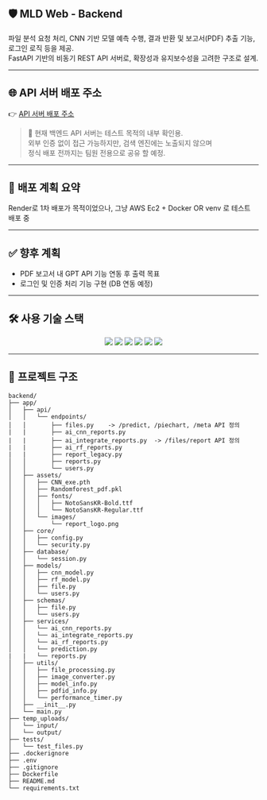 ## 🛡️ MLD Web - Backend

파일 분석 요청 처리, CNN 기반 모델 예측 수행, 결과 반환 및 보고서(PDF) 추출 기능, 로그인 로직 등을 제공.  
FastAPI 기반의 비동기 REST API 서버로, 확장성과 유지보수성을 고려한 구조로 설계.

---

## 🌐 API 서버 배포 주소
👉 [API 서버 배포 주소](http://52.79.208.233:8001)

> 🔐 현재 백엔드 API 서버는 테스트 목적의 내부 확인용.  
> 외부 인증 없이 접근 가능하지만, 검색 엔진에는 노출되지 않으며  
> 정식 배포 전까지는 팀원 전용으로 공유 할 예정.

---

## 🔧 배포 계획 요약
Render로 1차 배포가 목적이었으나, 그냥 AWS Ec2 + Docker OR venv 로 테스트 배포 중

---

## ✅ 향후 계획

- PDF 보고서 내 GPT API 기능 연동 후 출력 목표
- 로그인 및 인증 처리 기능 구현 (DB 연동 예정)  

---

## 🛠️ 사용 기술 스택

<div align="center">

<img src="https://img.shields.io/badge/Python-3776AB?style=for-the-badge&logo=python&logoColor=white" />
<img src="https://img.shields.io/badge/FastAPI-009688?style=for-the-badge&logo=fastapi&logoColor=white" />
<img src="https://img.shields.io/badge/Uvicorn-44A833?style=for-the-badge&logo=uvicorn&logoColor=white" />
<img src="https://img.shields.io/badge/SQLAlchemy-336791?style=for-the-badge&logo=sqlalchemy&logoColor=white" />
<img src="https://img.shields.io/badge/PostgreSQL-336791?style=for-the-badge&logo=postgresql&logoColor=white" />
<img src="https://img.shields.io/badge/Docker-2496ED?style=for-the-badge&logo=docker&logoColor=white" />

</div>


---

## 📂 프로젝트 구조
```
backend/
├── app/
│   ├── api/
│   │   └── endpoints/
│   │       ├── files.py    -> /predict, /piechart, /meta API 정의
|   |       ├── ai_cnn_reports.py  
|   |       ├── ai_integrate_reports.py  -> /files/report API 정의
|   |       ├── ai_rf_reports.py  
|   |       ├── report_legacy.py 
│   │       ├── reports.py  
│   │       └── users.py
│   ├── assets/
│   │   ├── CNN_exe.pth
│   │   ├── Randomforest_pdf.pkl
│   │   ├── fonts/
│   │   │   ├── NotoSansKR-Bold.ttf
│   │   │   └── NotoSansKR-Regular.ttf
│   │   └── images/
│   │       └── report_logo.png
│   ├── core/
│   │   ├── config.py
│   │   └── security.py
│   ├── database/
│   │   └── session.py
│   ├── models/
│   │   ├── cnn_model.py
│   │   ├── rf_model.py
│   │   ├── file.py
│   │   └── users.py
│   ├── schemas/
│   │   ├── file.py
│   │   └── users.py
│   ├── services/
│   │   └── ai_cnn_reports.py
│   │   └── ai_integrate_reports.py
│   │   └── ai_rf_reports.py
│   │   └── prediction.py
|   |   └── reports.py
│   ├── utils/
│   │   ├── file_processing.py
│   │   ├── image_converter.py
│   │   ├── model_info.py
│   │   ├── pdfid_info.py
│   │   └── performance_timer.py
│   ├── __init__.py
│   └── main.py
├── temp_uploads/
│   └── input/
│   └── output/
├── tests/
│   └── test_files.py
├── .dockerignore
├── .env
├── .gitignore
├── Dockerfile
├── README.md
└── requirements.txt

```

